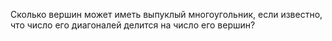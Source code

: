 Сколько вершин может иметь выпуклый многоугольник, если известно, что число его диагоналей делится на число его вершин?